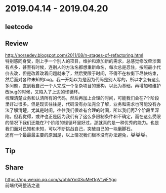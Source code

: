 # 2019.04.14 - 2019.04.20

## leetcode


## Review
http://norsedev.blogspot.com/2011/08/n-stages-of-refactoring.html  
特别感同身受，刚上手一个别人的项目，维护和添加新的需求，总感觉修改牵涉面有点多，甚至有时候，连别人的方法名都想重新命名，每次总是忍住，按照最小代价去改，但是改着改着问题就来了，然后受限于时间，不得不在权衡下尽快结束，然后面对各种未知的bug。我一开始以为是因为代码是别人写的，所以才会有这么多问题，直到我自己一个人完成一个复杂项目的重构，以此为基础，再增加和维护改bug的时候，又陷入了上边的怪循环。  
梳理清楚业务和认清所有的代码，然后再加上合理的时间，可能我们会在7个阶段里好过很多。但是现实往往是，代码没有办法完全了解，业务和需求也可能没有办法了解清楚，尤其是时间，往往我们很难有合理的时间，所以我们再7个阶段里深陷。但我觉得，或许也正是因为我们有了这么多限制条件和不确定，而在这么受限的情况下我们还能在7个阶段的怪循环里好过，那就真的是一种优秀的能力。也是我们面对已知和未知，可以不断挑战自己，突破自己的一块磨脚石。  
还有一个最最最主要的原因是，以上情况我们根本没有办法避免，😹😹😹。

## Tip


## Share
https://mp.weixin.qq.com/s/ohloYm0SuMet1qV1yiFYgg  
前端代码整洁之道
